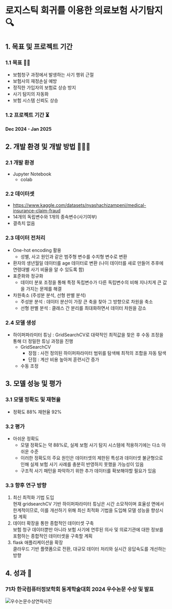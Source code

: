 # 로지스틱 회귀를 이용한 의료보험 사기탐지 🔍

## 1. 목표 및 프로젝트 기간 

### 1.1 목표 👍🏻
- 보험청구 과정에서 발생하는 사기 행위 근절 
- 보험사의 재정손실 예방 
- 정직한 가입자의 보험료 상승 방지 
- 사기 탐지의 자동화 
- 보험 시스템 신뢰도 상승

### 1.2 프로젝트 기간 ⏳
#### Dec 2024 - Jan 2025 

## 2. 개발 환경 및 개발 방법 👩🏻‍💻
### 2.1 개발 환경
- Jupyter Notebook 
  - colab

### 2.2 데이터셋 
- https://www.kaggle.com/datasets/nyashachizampeni/medical-insurance-claim-fraud
- 14개의 독립변수와 1개의 종속변수(사기여부)
- 결측치 없음

### 2.3 데이터 전처리
- One-hot encoding 활용
  - 성별, 사고 원인과 같은 범주형 변수를 수치형 변수로 변환
- 환자의 생년월일 데이터를 age 데이터로 변환 (나이 데이터를 새로 만들어 추후에 연령대별 사기 비율을 알 수 있도록 함)
- 표준화와 정규화
  - 데이터 분포 조정을 통해 특정 독립변수가 다른 독립변수의 비해 지나치게 큰 값을 가지는 문제를 해결 
- 차원축소 (주성분 분석, 선형 판별 분석)
  - 주성분 분석 : 데이터 분산이 가장 큰 축을 찾아 그 방향으로 차원을 축소
  - 선형 판별 분석 : 클래스 간 분리를 최대화하면서 데이터 차원을 감소

### 2.4 모델 생성 
- 하이퍼파라미터 튜닝 : GridSearchCV로 대략적인 최적값을 찾은 후 수동 조정을 통해 더 정밀한 튜닝 과정을 진행 
  - GridSearchCV
    - 장점 : 사전 정의된 하이퍼파라미터 범위를 탐색해 최적의 조합을 자동 탐색
    - 단점 : 계산 비용 높아져 훈련시간 증가
  - 수동 조정
 
## 3. 모델 성능 및 평가 
### 3.1 모델 정확도 및 재현율 
- 정확도 88% 재현율 92%

### 3.2 평가 
- 아쉬운 정확도
  - 모델 정확도는 약 88%로, 실제 보험 사기 탐지 시스템에 적용하기에는 다소 아쉬운 수준
  - 이러한 정확도의 주요 원인은 데이터셋의 제한된 특성과 데이터셋 불균형으로 인해 실제 보험 사기 사례를 충분히 반영하지 못했을 가능성이 있음
  - 구조적 사기 패턴을 파악하기 위한 추가 데이터를 확보해야할 필요가 있음

### 3.3 향후 연구 방향 

1. 최신 최적화 기법 도입
<br/> 현재 gridsearchCV 기반 하이퍼파라미터 튜닝은 시간 소모적이며 효율성 면에서 한계적이므로, 이를 개선하기 위해 최신 최적화 기법을 도입해 모델 성능을 향상시킬 계획
2. 데이터 확장을 통한 종합적인 데이터셋 구축
<br/> 보험 청구 데이터뿐만 아니라 보험 사기에 연루된 의사 및 의료기관에 대한 정보를 포함하는 종합적인 데이터셋을 구축할 계획
3. flask 애플리케이션을 확장
<br/> 클라우드 기반 플랫폼으로 전환, 대규모 데이터 처리와 실시간 응답속도를 개선하는 방향
    



## 4. 성과 📝
### 71차 한국컴퓨터정보학회 동계학술대회 2024 우수논문 수상 및 발표 
![우수논문수상연락사진](pictures/컴퓨터정보학회우수논문.png)

